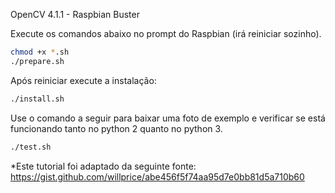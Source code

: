OpenCV 4.1.1 - Raspbian Buster

Execute os comandos abaixo no prompt do Raspbian (irá reiniciar sozinho).
```bash
chmod +x *.sh
./prepare.sh
```

Após reiniciar execute a instalação:
```bash
./install.sh
```

Use o comando a seguir para baixar uma foto de exemplo e verificar se está funcionando tanto no python 2 quanto no python 3.
```bash
./test.sh
```

*Este tutorial foi adaptado da seguinte fonte:
https://gist.github.com/willprice/abe456f5f74aa95d7e0bb81d5a710b60
